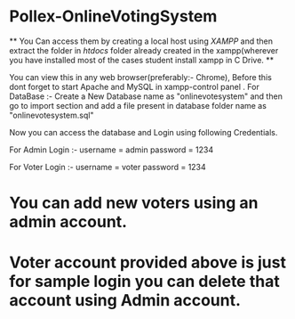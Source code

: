 # Pollex-OnlineVotingSystem

** You Can access them by creating a local host using *XAMPP* and then extract the folder in *htdocs* folder already created in the xampp(wherever you have installed most of the cases student install xampp in C Drive. **

You can view this in any web browser(preferably:- Chrome), Before this dont forget to start Apache and MySQL in xampp-control panel 
.
For DataBase :-
Create a New Database name as "onlinevotesystem" and then go to import section and add a file present in database folder name as "onlinevotesystem.sql" 

Now you can access the database and Login using following Credentials.

For Admin Login :-
username = admin
password = 1234


For Voter Login :-
username = voter
password = 1234

# You can add new voters using an admin account.
# Voter account provided above is just for sample login you can delete that account using Admin account.

